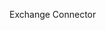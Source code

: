 <Token xmlns:xlink="http://www.w3.org/1999/xlink">Exchange Connector</Token>

<!--HONumber=Mar16_HO1-->


